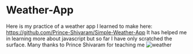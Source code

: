 # Weather-App
Here is my practice of a weather app I learned to make here: https://github.com/Prince-Shivaram/Simple-Weather-App  It has helped me in learning more about javascript but so far I have only scratched the surface.  Many thanks to Prince Shivaram for teaching me
![weather](https://user-images.githubusercontent.com/98457140/157163975-55f2d67f-d300-4992-8fb3-096671e0dfde.png)
